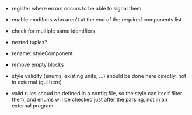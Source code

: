 - register where errors occurs to be able to signal them
- enable modifiers who aren't at the end of the required components list
- check for multiple same identifiers
- nested tuples?
- rename: styleComponent
- remove empty blocks

- style validity (enums, existing units, ...) should be done here directly, not in external (gui here)
- valid rules shoud be defined in a config file, so the style can itself filter them, and enums will be checked just after the parsing, not in an external program